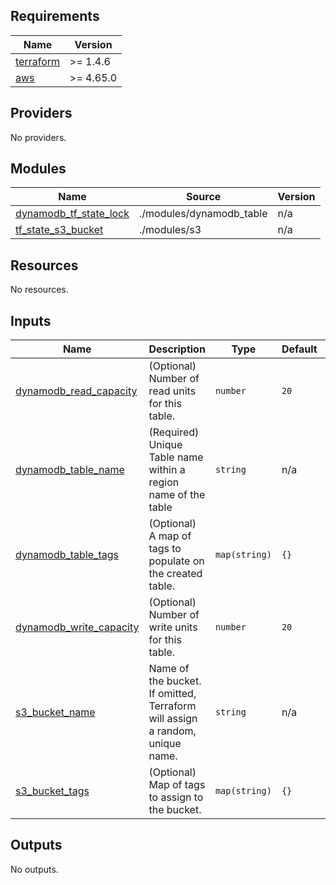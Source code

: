 

## Requirements

| Name | Version |
|------|---------|
| <a name="requirement_terraform"></a> [terraform](#requirement\_terraform) | >= 1.4.6 |
| <a name="requirement_aws"></a> [aws](#requirement\_aws) | >= 4.65.0 |

## Providers

No providers.

## Modules

| Name | Source | Version |
|------|--------|---------|
| <a name="module_dynamodb_tf_state_lock"></a> [dynamodb\_tf\_state\_lock](#module\_dynamodb\_tf\_state\_lock) | ./modules/dynamodb_table | n/a |
| <a name="module_tf_state_s3_bucket"></a> [tf\_state\_s3\_bucket](#module\_tf\_state\_s3\_bucket) | ./modules/s3 | n/a |

## Resources

No resources.

## Inputs

| Name | Description | Type | Default | Required |
|------|-------------|------|---------|:--------:|
| <a name="input_dynamodb_read_capacity"></a> [dynamodb\_read\_capacity](#input\_dynamodb\_read\_capacity) | (Optional) Number of read units for this table. | `number` | `20` | no |
| <a name="input_dynamodb_table_name"></a> [dynamodb\_table\_name](#input\_dynamodb\_table\_name) | (Required) Unique Table name within a region name of the table | `string` | n/a | yes |
| <a name="input_dynamodb_table_tags"></a> [dynamodb\_table\_tags](#input\_dynamodb\_table\_tags) | (Optional) A map of tags to populate on the created table. | `map(string)` | `{}` | no |
| <a name="input_dynamodb_write_capacity"></a> [dynamodb\_write\_capacity](#input\_dynamodb\_write\_capacity) | (Optional) Number of write units for this table. | `number` | `20` | no |
| <a name="input_s3_bucket_name"></a> [s3\_bucket\_name](#input\_s3\_bucket\_name) | Name of the bucket. If omitted, Terraform will assign a random, unique name. | `string` | n/a | yes |
| <a name="input_s3_bucket_tags"></a> [s3\_bucket\_tags](#input\_s3\_bucket\_tags) | (Optional) Map of tags to assign to the bucket. | `map(string)` | `{}` | no |

## Outputs

No outputs.
